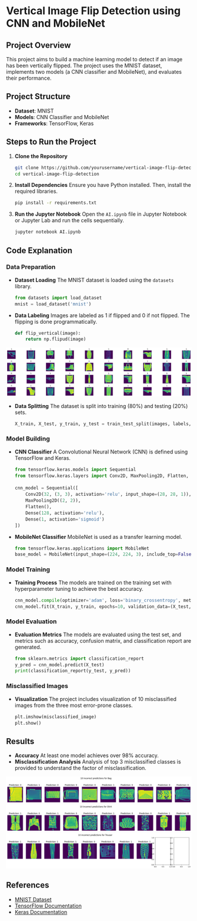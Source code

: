 # Vertical Image Flip Detection using CNN and MobileNet

## Project Overview

This project aims to build a machine learning model to detect if an image has been vertically flipped. The project uses the MNIST dataset, implements two models (a CNN classifier and MobileNet), and evaluates their performance.

## Project Structure

- **Dataset**: MNIST
- **Models**: CNN Classifier and MobileNet
- **Frameworks**: TensorFlow, Keras

## Steps to Run the Project

1. **Clone the Repository**

   ```bash
   git clone https://github.com/yourusername/vertical-image-flip-detection.git
   cd vertical-image-flip-detection
   ```

2. **Install Dependencies**
   Ensure you have Python installed. Then, install the required libraries.

   ```bash
   pip install -r requirements.txt
   ```

3. **Run the Jupyter Notebook**
   Open the `AI.ipynb` file in Jupyter Notebook or Jupyter Lab and run the cells sequentially.
   ```bash
   jupyter notebook AI.ipynb
   ```

## Code Explanation

### Data Preparation

- **Dataset Loading**
  The MNIST dataset is loaded using the `datasets` library.

  ```python
  from datasets import load_dataset
  mnist = load_dataset('mnist')
  ```

- **Data Labeling**
  Images are labeled as 1 if flipped and 0 if not flipped. The flipping is done programmatically.
  ```python
  def flip_vertical(image):
      return np.flipud(image)
  ```

<img src="./images/flipping_data.png"/>

- **Data Splitting**
  The dataset is split into training (80%) and testing (20%) sets.
  ```python
  X_train, X_test, y_train, y_test = train_test_split(images, labels, test_size=0.2)
  ```

### Model Building

- **CNN Classifier**
  A Convolutional Neural Network (CNN) is defined using TensorFlow and Keras.

  ```python
  from tensorflow.keras.models import Sequential
  from tensorflow.keras.layers import Conv2D, MaxPooling2D, Flatten, Dense

  cnn_model = Sequential([
      Conv2D(32, (3, 3), activation='relu', input_shape=(28, 28, 1)),
      MaxPooling2D((2, 2)),
      Flatten(),
      Dense(128, activation='relu'),
      Dense(1, activation='sigmoid')
  ])
  ```

- **MobileNet Classifier**
  MobileNet is used as a transfer learning model.
  ```python
  from tensorflow.keras.applications import MobileNet
  base_model = MobileNet(input_shape=(224, 224, 3), include_top=False, weights='imagenet')
  ```

### Model Training

- **Training Process**
  The models are trained on the training set with hyperparameter tuning to achieve the best accuracy.
  ```python
  cnn_model.compile(optimizer='adam', loss='binary_crossentropy', metrics=['accuracy'])
  cnn_model.fit(X_train, y_train, epochs=10, validation_data=(X_test, y_test))
  ```

### Model Evaluation

- **Evaluation Metrics**
  The models are evaluated using the test set, and metrics such as accuracy, confusion matrix, and classification report are generated.
  ```python
  from sklearn.metrics import classification_report
  y_pred = cnn_model.predict(X_test)
  print(classification_report(y_test, y_pred))
  ```

### Misclassified Images

- **Visualization**
  The project includes visualization of 10 misclassified images from the three most error-prone classes.
  ```python
  plt.imshow(misclassified_image)
  plt.show()
  ```

## Results

- **Accuracy**
  At least one model achieves over 98% accuracy.
- **Misclassification Analysis**
Analysis of top 3 misclassified classes is provided to understand the factor of misclassification.
<div>
  <img src="./images/results1.png"/>
  <img src="./images/results2.png"/>
  <img src="./images/results3.png"/>
</div>

## References

- [MNIST Dataset](https://www.tensorflow.org/datasets/catalog/mnist)
- [TensorFlow Documentation](https://www.tensorflow.org/overview)
- [Keras Documentation](https://keras.io/docs/)
